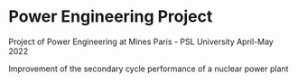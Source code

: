 # Power Engineering Project
 
Project of Power Engineering at Mines Paris - PSL University April-May 2022

Improvement of the secondary cycle performance of a nuclear power plant
